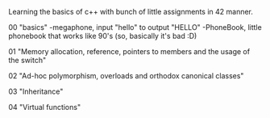 Learning the basics of c++ with bunch of little assignments in 42 manner.

00
  "basics"
 -megaphone, input "hello" to output "HELLO"
 -PhoneBook, little phonebook that works like 90's (so, basically it's bad :D)

01
  "Memory allocation, reference, pointers to members and the usage of the switch"

02
  "Ad-hoc polymorphism, overloads and orthodox canonical classes"

03
  "Inheritance"

04
  "Virtual functions"



